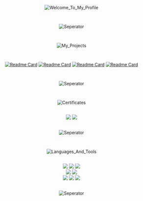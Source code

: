 <div align="center">
  
  ![Welcome_To_My_Profile](https://user-images.githubusercontent.com/65850970/131208969-56ae7755-ffda-4fad-be04-89877636e7ec.gif)

</div> <br>

<div align="center">

  ![Seperator](https://user-images.githubusercontent.com/65850970/131208968-ed91a94e-cf58-40fa-9119-a8394661fccb.gif)
  
</div> <br>

<div align="center">

  ![My_Projects](https://user-images.githubusercontent.com/65850970/131208967-369c29cb-59ee-49dc-8555-599ca770ead0.gif)

</div> <br>

<div align="center">
  
  [![Readme Card](https://github-readme-stats.vercel.app/api/pin/?username=MertGunduz&repo=Alchemist&theme=jolly)](https://github.com/MertGunduz/Alchemist)
  [![Readme Card](https://github-readme-stats.vercel.app/api/pin/?username=MertGunduz&repo=VoterX&theme=jolly)](https://github.com/MertGunduz/VoterX)
  [![Readme Card](https://github-readme-stats.vercel.app/api/pin/?username=MertGunduz&repo=Cops_And_Robbers&theme=jolly)](https://github.com/MertGunduz/Cops_And_Robbers)
  [![Readme Card](https://github-readme-stats.vercel.app/api/pin/?username=MertGunduz&repo=IP_Analyzer&theme=jolly)](https://github.com/MertGunduz/IP_Analyzer)

</div> <br>

<div align="center">

  ![Seperator](https://user-images.githubusercontent.com/65850970/131208968-ed91a94e-cf58-40fa-9119-a8394661fccb.gif)

</div> <br> 
  
<div align="center">

  ![Certificates](https://user-images.githubusercontent.com/65850970/131208964-c42d8e1f-ad2a-4cc1-b032-cf9ae8fbb8a0.gif)

</div> <br>

<div align="center">
  
  <img src="https://shields.io/badge/Certificate-CCNA-pink?logo=cisco&style=plastic">  
  <img src="https://shields.io/badge/Certificate-CS50-pink?logo=googlenearby&style=plastic">  

</div> <br>
  
<div align="center">

  ![Seperator](https://user-images.githubusercontent.com/65850970/131208968-ed91a94e-cf58-40fa-9119-a8394661fccb.gif)

</div> <br>
  
  
<div align="center">

  ![Languages_And_Tools](https://user-images.githubusercontent.com/65850970/131208966-195e1270-6673-4d7c-92b5-c00ad990dae6.gif)

</div> <br>
  
<div align="center">

  <img src="https://shields.io/badge/Programming Language-C Sharp-pink?&logo=csharp&style=plastic">  
  <img src="https://shields.io/badge/Programming Language-C-pink?logo=c&style=plastic">  
  <img src="https://shields.io/badge/Programming Language-Python-pink?logo=python&style=plastic"> <br>
  
  <img src="https://shields.io/badge/IDE-Visual Studio-pink?logo=visualstudio&style=plastic">  
  <img src="https://shields.io/badge/IDE-Visual Studio Code-pink?logo=visualstudiocode&style=plastic"> <br>

  <img src="https://shields.io/badge/Database-Microsoft Access-pink?logo=microsoftaccess&style=plastic">
  <img src="https://shields.io/badge/Database-MSSQL-pink?logo=microsoftsqlserver&style=plastic"> 
  <img src="https://shields.io/badge/Database-MySQL-pink?logo=mysql&style=plastic"> 
  
</div> <br>
  
<div align="center">

  ![Seperator](https://user-images.githubusercontent.com/65850970/131208968-ed91a94e-cf58-40fa-9119-a8394661fccb.gif)

</div>
